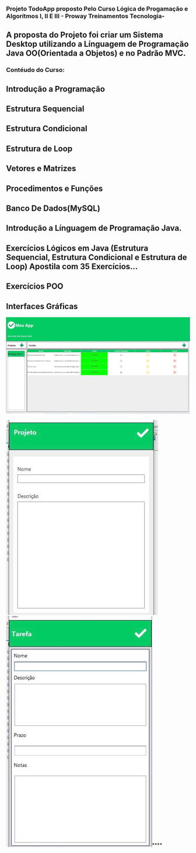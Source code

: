 ### Projeto TodoApp proposto Pelo Curso Lógica de Progamação e Algorítmos I, II E III - Proway Treinamentos Tecnologia-

## A proposta do Projeto foi criar um Sistema Desktop utilizando a Línguagem de Programação Java OO(Orientada a Objetos) e no Padrão MVC.

### Contéudo do Curso: 
## Introdução a Programação
## Estrutura Sequencial
## Estrutura Condicional
## Estrutura de Loop
## Vetores e Matrizes
## Procedimentos e Funções
## Banco De Dados(MySQL)
## Introdução a Línguagem de Programação Java.
## Exercícios Lógicos em Java (Estrutura Sequencial, Estrutura Condicional e Estrutura de Loop) Apostila com 35 Exercícios...
## Exercícios POO
## Interfaces Gráficas

![Tela Início](https://github.com/DanielMacedo7/MeuApp/blob/70c4a1e3d74c4e6e67491662cfdb21907d0a95b7/WhatsApp%20Image%202024-02-29%20at%2014.04.38.jpeg)

![Cadastro de Projeto](https://github.com/DanielMacedo7/MeuApp/blob/afb6ca0f6b88fa9210ce88de2195ba04225a9956/WhatsApp%20Image%202024-02-29%20at%2014.04.39.jpeg)
![Cadastro de Tarefa](https://github.com/DanielMacedo7/MeuApp/blob/afb6ca0f6b88fa9210ce88de2195ba04225a9956/WhatsApp%20Image%202024-02-29%20at%2014.04.40.jpeg)****



